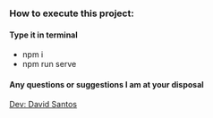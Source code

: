 <h3>How to execute this project: </h3>
<h4>Type it in terminal</h4>
<ul>
    <li>npm i</li>
    <li>npm run serve</li>
</ul>
<h4>Any questions or suggestions I am at your disposal</h4>
<a href="https://github.com/coderdavidgs">Dev: David Santos</a>